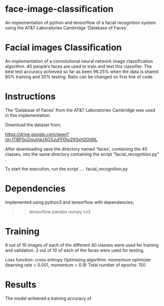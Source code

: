 # face-image-classification
An implementation of python and tensorflow of a facial recognition system using the AT&T Laboratories Cambridge 'Database of Faces'.

Facial images Classification
============================

An implementation of a convolutional neural network image classification 
algorithm. 40 people’s faces are used to train and test this classifier. 
The best test accuracy achieved so far as been 96.25% when the data is shared 
80% training and 20% testing. Ratio can be changed on first line of code.


Instructions
============
The 'Database of Faces' from the AT&T Laboratories Cambridge was
used in this implementation.

Download the dataset from; 

https://drive.google.com/open?id=1TBP5pZmuVgUXO3JuFFDtu293xH2OtiNL

After downloading save the directory named 'faces', containing the 40 classes, 
into the same directory containing the script "facial_recognition.py" .

To start the execution, run the script .... facial_recognition.py


Dependencies
============

Implemented using python3 and tensorflow with dependencies;

>> tensorflow
>> pandas
>> numpy
>> cv2


Training
========

8 out of 10 images of each of the different 40 classes were used for training and validation. 2 out of 10 of each of the faces were used for testing.

Loss function: cross entropy
Optimising algorithm: momentum optimizer (learning rate = 0.001, momentum = 0.9)
Total number of epochs: 150



Results
=======

The model achieved a training accuracy of 

